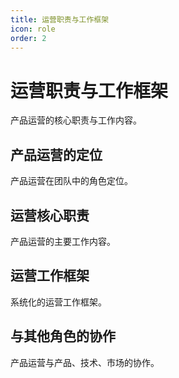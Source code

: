 ```yaml
---
title: 运营职责与工作框架
icon: role
order: 2
---
```


# 运营职责与工作框架

产品运营的核心职责与工作内容。

## 产品运营的定位

产品运营在团队中的角色定位。

## 运营核心职责

产品运营的主要工作内容。

## 运营工作框架

系统化的运营工作框架。

## 与其他角色的协作

产品运营与产品、技术、市场的协作。

